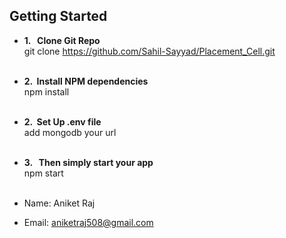 ## Getting Started
-  <b> 1. &nbsp; Clone Git Repo  </b>
    <br>git clone https://github.com/Sahil-Sayyad/Placement_Cell.git<br><br>
-  <b> 2.  &nbsp;Install NPM dependencies </b>
   <br>npm install<br><br>
-  <b> 2.  &nbsp;Set Up .env file  </b>
   <br>add mongodb your url<br><br>
-  <b> 3. &nbsp; Then simply start your app </b>
   <br>npm start <br><br>



- Name: Aniket Raj
- Email: aniketraj508@gmail.com
